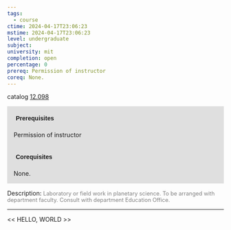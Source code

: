 ```yaml
---
tags:
  - course
ctime: 2024-04-17T23:06:23
mstime: 2024-04-17T23:06:23
level: undergraduate
subject: 
university: mit
completion: open
percentage: 0
prereq: Permission of instructor
coreq: None.
---
```


catalog [12.098](http://student.mit.edu/catalog/m12a.html#12.098)

<span style="display: block; padding: 15px; background-color: rgb(100, 100, 100, 0.2);"><font id="m_prereq726_0" style="display: block; font-family: Arial, sans-serif; font-weight: bold; padding: 5px">Prerequisites</font><br><span id="prereq726_0">Permission of instructor</span></span>
<span style="display: block; padding: 15px; background-color: rgb(100, 100, 100, 0.2);"><font id="m_coreq726_0" style="display: block; font-family: Arial, sans-serif; font-weight: bold; padding: 5px">Corequisites</font><br><span id="coreq726_0">None.</span></span>

<font style="">Description:</font>
<font style="color: grey; font-size: 0.8rem;">Laboratory or field work in planetary science. To be arranged with department faculty. Consult with department Education Office.</font>



---

<< HELLO, WORLD >>
